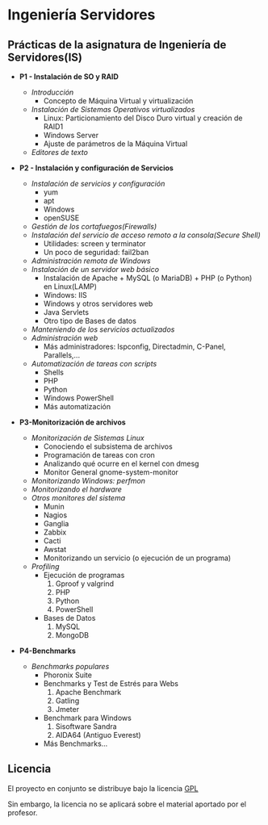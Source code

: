 Ingeniería Servidores  
=================================
Prácticas de la asignatura de Ingeniería de Servidores(IS)
---------------------------------
- **P1 - Instalación de SO y RAID**  
	- *Introducción*  
		- Concepto de Máquina Virtual y virtualización  
	- *Instalación de Sistemas Operativos virtualizados*
		- Linux: Particionamiento del Disco Duro virtual y creación de RAID1  
		- Windows Server  
		- Ajuste de parámetros de la Máquina Virtual  
	- *Editores de texto*  

- **P2 - Instalación y configuración de Servicios**  
	- *Instalación de servicios y configuración*  
		- yum  
		- apt  
		- Windows  
		- openSUSE  
	- *Gestión de los cortafuegos(Firewalls)*  
	- *Instalación del servicio de acceso remoto a la consola(Secure Shell)*  
		- Utilidades: screen y terminator  
		- Un poco de seguridad: fail2ban  
	- *Administración remota de Windows*  
	- *Instalación de un servidor web básico*  
		- Instalación de Apache + MySQL (o MariaDB) + PHP (o Python) en Linux(LAMP)  
		- Windows: IIS  
		- Windows y otros servidores web  
		- Java Servlets  
		- Otro tipo de Bases de datos  
	- *Manteniendo de los servicios actualizados*  
	- *Administración web*  
		- Más administradores: Ispconfig, Directadmin, C-Panel, Parallels,...  
	- *Automatización de tareas con scripts*  
		- Shells  
		- PHP  
		- Python  
		- Windows PowerShell  
		- Más automatización  

- **P3-Monitorización de archivos**  
	- *Monitorización de Sistemas Linux*  
		- Conociendo el subsistema de archivos  
		- Programación de tareas con cron  
		- Analizando qué ocurre en el kernel con dmesg  
		- Monitor General gnome-system-monitor  
	- *Monitorizando Windows: perfmon*  
	- *Monitorizando el hardware*  
	- *Otros monitores del sistema*  
		- Munin  
		- Nagios  
		- Ganglia  
		- Zabbix  
		- Cacti  
		- Awstat  
		- Monitorizando un servicio (o ejecución de un programa)  
	- *Profiling*  
		- Ejecución de programas  
			1. Gproof y valgrind
			2. PHP  
			3. Python  
			4. PowerShell  
		- Bases de Datos  
			1. MySQL  
			2. MongoDB  

- **P4-Benchmarks**  
	- *Benchmarks populares*  
		- Phoronix Suite  
		- Benchmarks y Test de Estrés para Webs  
			1. Apache Benchmark  
			2. Gatling  
			3. Jmeter  
		- Benchmark para Windows  
			1. Sisoftware Sandra  
			2. AIDA64 (Antiguo Everest)  
		- Más Benchmarks...  

Licencia
-----------------------------------
El proyecto en conjunto se distribuye bajo la licencia [GPL](https://github.com/oxcar103/Ingenieria-Servidores/blob/master/LICENSE)

Sin embargo, la licencia no se aplicará sobre el material aportado por el profesor.
